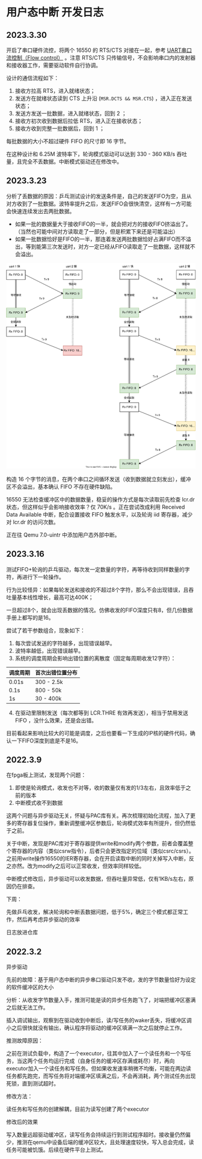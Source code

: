 # 用户态中断 开发日志

## 2023.3.30

开启了串口硬件流控，将两个 16550 的 RTS/CTS 对接在一起，参考 [UART串口流控制（Flow control）](https://blog.csdn.net/qq_42992084/article/details/104761474) 。注意 RTS/CTS 只传输信号，不会影响串口内的发射器和接收器工作，需要驱动软件自行协调。

设计的通信流程如下：

1. 接收方拉高 RTS，进入就绪状态；
2. 发送方在就绪状态读到 CTS 上升沿 (`MSR.DCTS && MSR.CTS`) ，进入正在发送状态；
3. 发送方发送一批数据，进入就绪状态，回到 2 ；
4. 接收方初次收到数据后拉低 RTS，进入正在接收状态；
5. 接收方收到完整一批数据后，回到 1 ；

每批数据的大小不超过硬件 FIFO 的尺寸即 16 字节。

在这种设计和 6.25M 波特率下，轮询模式驱动可以达到 330 - 360 KB/s 吞吐量，且完全不丢数据。中断模式驱动还在修改中。

## 2023.3.23

分析了丢数据的原因：乒乓测试设计的发送条件是，自己的发送FIFO为空，且从对方收到了一批数据。波特率提升之后，发送FIFO会很快清空，这样有一方可能会快速连续发出去两批数据。

- 如果一批的数据量大于接收FIFO的一半，就会把对方的接收FIFO挤溢出了。（当然也可能中间对方读取走了一部分，但是积累下来还是可能溢出）
- 如果一批数据恰好是FIFO的一半，那连着发送两批数据恰好占满FIFO而不溢出，等到能第三次发送时，对方一定已经从FIFO读取走了一批数据，这样就不会溢出。

![fifo_overrun](fifo_overrun.svg)

构造 16 个字节的消息，在两个串口之间循环发送（收到数据就立刻发出），缓冲区不会溢出，基本确认 FIFO 不存在硬件缺陷。

16550 无法检查缓冲区中的数据数量，稳妥的操作方式是每次读取前先检查 lcr.dr 状态，但这样似乎会影响接收效率？仅 70K/s 。正在尝试改成利用 Received Data Available 中断，配合设置接收 FIFO 触发水平，以及轮询 iid 寄存器，减少对 lcr.dr 的访问次数。

正在往 Qemu 7.0-uintr 中添加用户态外部中断。

## 2023.3.16

测试FIFO+轮询的乒乓驱动，每次发一定数量的字符，再等待收到同样数量的字符，再进行下一轮操作。

行为比较怪异：如果每轮发送和接收的不超过8个字符，那么不会出现错误，且吞吐量基本线性增长，最高可达400K；

一旦超过8个，就会出现丢数据的情况。仿佛收发的FIFO深度只有8，但几份数据手册上都写的是16。

尝试了若干参数组合，现象如下：

1. 每次尝试发送的字符越多，出现错误越早。
2. 波特率越低，出现错误越早。
3. 系统的调度周期会影响出错位置的离散度（固定每周期收发12字符）：

| 调度周期 | 首次出错位置分布 |
|- | - |
| 0.01s | 300 - 2.5k |
| 0.1s | 800 - 50k |
| 1s | 30 - 400k |

4. 在驱动里限制发送（每次都等到 LCR.THRE 有效再发送），相当于禁用发送 FIFO ，没什么效果，还是会出错。

目前看起来影响比较大的可能是调度，之后也要看一下生成的IP核的硬件代码，确认一下FIFO深度到底是不是16。


## 2022.3.9

在fpga板上测试，发现两个问题：

1. 即使是轮询模式，收发也不对等，收的数量仅有发的1/3左右，且效率低于之前的版本
2. 中断模式收不到数据

这两个问题与异步驱动无关，怀疑与PAC库有关。再次梳理初始化流程，加入了更多的寄存器复位操作，重新调整缓冲区参数后，轮询模式效率有所提升，但仍然低于之前。

关于中断，发现是PAC库对于寄存器提供write和modify两个参数，前者会覆盖整个寄存器的内容（类似csrw指令），后者只会更改指定的位域（类似csrc/csrs）。之前用write操作16550的IER寄存器，会在开启读取中断的同时关掉写入中断，反之亦然。改为modify之后可以正常收发，但效率同样较低。

中断模式修改后，异步驱动可以收发数据，但吞吐量异常低，仅有1KB/s左右，原因仍在排查。

下周：

先做乒乓收发，解决轮询和中断丢数据问题，低于5%，确定三个模式都正常工作，然后再考虑异步驱动的效率

日志放进仓库

## 2022.3.2

异步驱动

先前的故障：基于用户态中断的异步串口驱动只发不收，发的字节数量恰好为设定的软件缓冲区的大小
 
分析：从收发字节数量入手，推测可能是读的异步任务跑飞了，对端把缓冲区塞满之后就无法工作。

插入调试输出，观察到在驱动收到中断后，读/写任务的waker丢失，将缓冲区调小之后很快就没有输出，确认程序将驱动的缓冲区填满一次之后就停止工作。
 
推测故障原因：

之前在测试负载中，构造了一个executor，往其中加入了一个读任务和一个写任务，当这两个任务均运行完成（自身任务的缓冲区存满或耗尽）时，再向executor加入一个读任务和写任务。但如果收发速率稍微不均衡，可能在两边读任务都先跑完，而写任务将对端缓冲区填满之后，不会再消耗，两个测试任务出现死锁，直到测试超时。
 
修改方法：

读任务和写任务的创建解耦，目前为读写创建了两个executor
 
修改后的效果

写入数量远超驱动缓冲区，读写任务会持续运行到测试程序超时。接收量仍然偏少，推测在qemu中设备后端的缓冲区较大，且处理速度较快，写入总会完成，读任务可能被饥饿。后续在硬件平台上测试。
